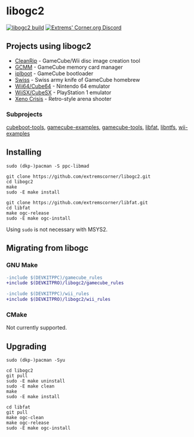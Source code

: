 # libogc2

[![libogc2 build](https://github.com/extremscorner/libogc2/actions/workflows/continuous-integration-workflow.yml/badge.svg)](https://github.com/extremscorner/libogc2/actions/workflows/continuous-integration-workflow.yml) [![Extrems' Corner.org Discord](https://discordapp.com/api/guilds/243509579961466881/widget.png)](https://discord.extremscorner.org/)

## Projects using libogc2

- [CleanRip](https://github.com/emukidid/cleanrip) - GameCube/Wii disc image creation tool
- [GCMM](https://github.com/suloku/gcmm) - GameCube memory card manager
- [iplboot](https://github.com/redolution/iplboot) - GameCube bootloader
- [Swiss](https://github.com/emukidid/swiss-gc) - Swiss army knife of GameCube homebrew
- [Wii64/Cube64](https://github.com/emukidid/Wii64) - Nintendo 64 emulator
- [WiiSX/CubeSX](https://github.com/emukidid/pcsxgc) - PlayStation 1 emulator
- [Xeno Crisis](https://shop.bitmapbureau.com/products/xeno-crisis-nintendo-gamecube) - Retro-style arena shooter

### Subprojects

[cubeboot-tools](https://github.com/extremscorner/cubeboot-tools), [gamecube-examples](https://github.com/extremscorner/gamecube-examples), [gamecube-tools](https://github.com/extremscorner/gamecube-tools), [libfat](https://github.com/extremscorner/libfat), [libntfs](https://github.com/extremscorner/libntfs), [wii-examples](https://github.com/extremscorner/wii-examples)

## Installing

```
sudo (dkp-)pacman -S ppc-libmad
```

```
git clone https://github.com/extremscorner/libogc2.git
cd libogc2
make
sudo -E make install
```

```
git clone https://github.com/extremscorner/libfat.git
cd libfat
make ogc-release
sudo -E make ogc-install
```

Using `sudo` is not necessary with MSYS2.

## Migrating from libogc

### GNU Make

```diff
-include $(DEVKITPPC)/gamecube_rules
+include $(DEVKITPRO)/libogc2/gamecube_rules
```

```diff
-include $(DEVKITPPC)/wii_rules
+include $(DEVKITPRO)/libogc2/wii_rules
```

### CMake

Not currently supported.

## Upgrading

```
sudo (dkp-)pacman -Syu
```

```
cd libogc2
git pull
sudo -E make uninstall
sudo -E make clean
make
sudo -E make install
```

```
cd libfat
git pull
make ogc-clean
make ogc-release
sudo -E make ogc-install
```
